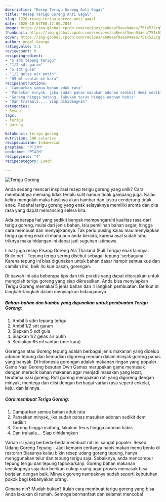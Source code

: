 ```yaml
---
description: "Resep Terigu Goreng Anti Gagal"
title: "Resep Terigu Goreng Anti Gagal"
slug: 1226-resep-terigu-goreng-anti-gagal
date: 2020-10-04T00:12:06.784Z
image: https://img-global.cpcdn.com/recipes/aa8eeaf9aea04aea/751x532cq70/terigu-goreng-foto-resep-utama.jpg
thumbnail: https://img-global.cpcdn.com/recipes/aa8eeaf9aea04aea/751x532cq70/terigu-goreng-foto-resep-utama.jpg
cover: https://img-global.cpcdn.com/recipes/aa8eeaf9aea04aea/751x532cq70/terigu-goreng-foto-resep-utama.jpg
author: Angel George
ratingvalue: 3.1
reviewcount: 9
recipeingredient:
- "5 sdm tepung terigu"
- "1/2 sdt garam"
- "5 sdt gula"
- "1/2 gelas air putih"
- "65 ml santan me kara"
recipeinstructions:
- "Campurkan semua bahan aduk rata"
- "Panaskan minyak, jika sudah panas masukan adonan sedikit demi sedikit"
- "Goreng hingga matang, lakukan terus hingga adonan habis"
- "Dan tralaala.... Siap dihidangkan"
categories:
- Resep
tags:
- terigu
- goreng

katakunci: terigu goreng 
nutrition: 190 calories
recipecuisine: Indonesian
preptime: "PT27M"
cooktime: "PT42M"
recipeyield: "4"
recipecategory: Lunch

---
```



![Terigu Goreng](https://img-global.cpcdn.com/recipes/aa8eeaf9aea04aea/751x532cq70/terigu-goreng-foto-resep-utama.jpg)

Anda sedang mencari inspirasi resep terigu goreng yang unik? Cara membuatnya memang tidak terlalu sulit namun tidak gampang juga. Kalau keliru mengolah maka hasilnya akan hambar dan justru cenderung tidak enak. Padahal terigu goreng yang enak selayaknya memiliki aroma dan cita rasa yang dapat memancing selera kita.

Ada beberapa hal yang sedikit banyak mempengaruhi kualitas rasa dari terigu goreng, mulai dari jenis bahan, lalu pemilihan bahan segar, hingga cara membuat dan menyajikannya. Tak perlu pusing kalau mau menyiapkan terigu goreng enak di mana pun anda berada, karena asal sudah tahu triknya maka hidangan ini dapat jadi suguhan istimewa.

Lihat juga resep Pisang Goreng Ala Thailand (Full Terigu) enak lainnya. Brilio.net - Tepung terigu sering disebut sebagai tepung &#39;serbaguna&#39;. Karena tepung ini bisa digunakan untuk bahan dasar hampir semua kue dan camilan lho, baik itu kue basah, gorengan.


Di bawah ini ada beberapa tips dan trik praktis yang dapat diterapkan untuk mengolah terigu goreng yang siap dikreasikan. Anda bisa menyiapkan Terigu Goreng memakai 5 jenis bahan dan 4 langkah pembuatan. Berikut ini langkah-langkah dalam menyiapkan hidangannya.

<!--inarticleads1-->

##### Bahan-bahan dan bumbu yang digunakan untuk pembuatan Terigu Goreng:

1. Ambil 5 sdm tepung terigu
1. Ambil 1/2 sdt garam
1. Siapkan 5 sdt gula
1. Siapkan 1/2 gelas air putih
1. Sediakan 65 ml santan (me: kara)


Gorengan atau Goreng tepung adalah berbagai jenis makanan yang dicelup adonan tepung dan kemudian digoreng rendam dalam minyak goreng panas yang banyak. Di Indonesia gorengan adalah makanan ringan yang populer. Game Nasi Goreng besutan Own Games merupakan game memasak dengan meracik bahan makanan agar menjadi masakan yang lezat, terutama nasi goreng. Roti goreng merupakan roti yang digoreng dengan minyak, mentega dan diisi dengan berbagai varian rasa seperti cokelat, keju, dan lainnya. 

<!--inarticleads2-->

##### Cara membuat Terigu Goreng:

1. Campurkan semua bahan aduk rata
1. Panaskan minyak, jika sudah panas masukan adonan sedikit demi sedikit
1. Goreng hingga matang, lakukan terus hingga adonan habis
1. Dan tralaala.... Siap dihidangkan


Varian isi yang berbeda-beda membuat roti ini sangat popoler. Resep Udang Goreng Tepung - Jadi kemarin ceritanya habis makan menu bento di restoran Biasanya kalau bikin resep udang goreng tepung, hanya menggunakan telur dan tepung terigu saja. Sebaiknya, anda mencampur tepung terigu dan tepung tapioka/kanji. Goreng bahan makanan secukupnya saja dan berikan cukup ruang agar proses memasak bisa berjalan dengan baik. Minyak goreng nampaknya sudah seperti kebutuhan pokok bagi kebanyakan orang. 

Gimana nih? Mudah bukan? Itulah cara membuat terigu goreng yang bisa Anda lakukan di rumah. Semoga bermanfaat dan selamat mencoba!
